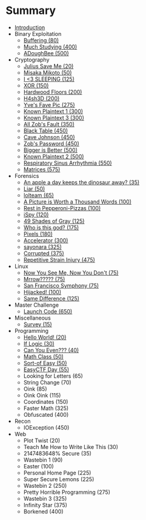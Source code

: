 # Summary

* [Introduction](README.md)
* Binary Exploitation
   * [Buffering (80)](buffering_80.md)
   * [Much Studying (400)](much_studying_400.md)
   * [ADoughBee (500)](adoughbee_500.md)
* Cryptography
   * [Julius Save Me (20)](julius_save_me_20.md)
   * [Misaka Mikoto (50)](misaka_mikoto_50.md)
   * [I <3 SLEEPING (125)](i_3_sleeping_125.md)
   * [XOR (150)](xor_150.md)
   * [Hardwood Floors (200)](hardwood_floors_200.md)
   * [H4sh3D (200)](h4sh3d_200.md)
   * [Yve's Fave Pic (275)](yves_fave_pic_275.md)
   * [Known Plaintext 1 (300)](known_plaintext_1_300.md)
   * [Known Plaintext 3 (300)](known_plaintext_3_300.md)
   * [All Zob's Fault (350)](all_zobs_fault_350.md)
   * [Black Table (450)](black_table_450.md)
   * [Cave Johnson (450)](cave_johnson_450.md)
   * [Zob's Password (450)](zobs_password_450.md)
   * [Bigger is Better (500)](bigger_is_better_500.md)
   * [Known Plaintext 2 (500)](known_plaintext_2_500.md)
   * [Respiratory Sinus Arrhythmia (550)](respiratory_sinus_arrhythmia_550.md)
   * [Matrices (575)](matrices_575.md)
* Forensics
   * [An apple a day keeps the dinosaur away? (35)](an_apple_a_day_keeps_the_dinosaur_away_35.md)
   * [Liar (50)](liar_50.md)
   * [lolteam (65)](lolteam_65.md)
   * [A Picture is Worth a Thousand Words (100)](a_picture_is_worth_a_thousand_words_100.md)
   * [Rest in Pepperoni-Pizzas (100)](rest_in_pepperoni-pizzas_100.md)
   * [iSpy (120)](ispy_120.md)
   * [49 Shades of Gray (125)](49_shades_of_gray_125.md)
   * [Who is this god? (175)](who_is_this_god_175.md)
   * [Pixels (180)](pixels_180.md)
   * [Accelerator (300)](accelerator_300.md)
   * [sayonara (325)](sayonara_325.md)
   * [Corrupted (375)](corrupted_375.md)
   * [Repetitive Strain Injury (475)](repetitive_strain_injury_475.md)
* Linux
   * [Now You See Me, Now You Don't (75)](now_you_see_me,_now_you_dont_75.md)
   * [Mrrow????? (75)](mrrow_75.md)
   * [San Francisco Symphony (75)](san_francisco_symphony_75.md)
   * [Hijacked! (100)](hijacked_100.md)
   * [Same Difference (125)](same_difference_125.md)
* Master Challenge
   * [Launch Code (650)](launch_code_650.md)
* Miscellaneous
   * [Survey (15)](survey_15.md)
* Programming
   * [Hello World! (20)](hello_world_20.md)
   * [If Logic (30)](if_logic_30.md)
   * [Can You Even??? (40)](can_you_even_40.md)
   * [Math Class (50)](math_class_50.md)
   * [Sort-of Easy (50)](sort-of_easy_50.md)
   * [EasyCTF Day (55)](easyctf_day_55.md)
   * Looking for Letters (65)
   * String Change (70)
   * Oink (85)
   * Oink Oink (115)
   * Coordinates (150)
   * Faster Math (325)
   * Obfuscated (400)
* Recon
   * IOException (450)
* Web
   * Plot Twist (20)
   * Teach Me How to Write Like This (30)
   * 2147483648% Secure (35)
   * Wastebin 1 (90)
   * Easter (100)
   * Personal Home Page (225)
   * Super Secure Lemons (225)
   * Wastebin 2 (250)
   * Pretty Horrible Programming (275)
   * Wastebin 3 (325)
   * Infinity Star (375)
   * Borkened (400)


